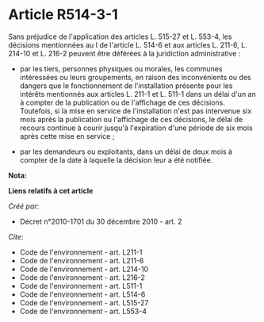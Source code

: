 # Article R514-3-1

Sans préjudice de l'application des articles L. 515-27 et L. 553-4, les décisions mentionnées au I de l'article L. 514-6 et
aux articles L. 211-6, L. 214-10 et L. 216-2 peuvent être déférées à la juridiction administrative :

- par les tiers, personnes physiques ou morales, les communes intéressées ou leurs groupements, en raison des inconvénients
ou des dangers que le fonctionnement de l'installation présente pour les intérêts mentionnés aux articles L. 211-1 et L.
511-1 dans un délai d'un an à compter de la publication ou de l'affichage de ces décisions. Toutefois, si la mise en service
de l'installation n'est pas intervenue six mois après la publication ou l'affichage de ces décisions, le délai de recours
continue à courir jusqu'à l'expiration d'une période de six mois après cette mise en service ;

- par les demandeurs ou exploitants, dans un délai de deux mois à compter de la date à laquelle la décision leur a été
notifiée.

**Nota:**



**Liens relatifs à cet article**

_Créé par_:

  - Décret n°2010-1701 du 30 décembre 2010 - art. 2

_Cite_:

  - Code de l'environnement - art. L211-1
  - Code de l'environnement - art. L211-6
  - Code de l'environnement - art. L214-10
  - Code de l'environnement - art. L216-2
  - Code de l'environnement - art. L511-1
  - Code de l'environnement - art. L514-6
  - Code de l'environnement - art. L515-27
  - Code de l'environnement - art. L553-4
